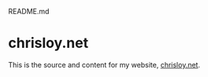 README.md

chrisloy.net
============

This is the source and content for my website, [chrisloy.net](http://chrisloy.net).